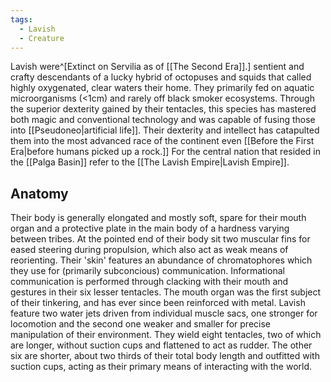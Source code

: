 ```yaml
---
tags:
  - Lavish
  - Creature
---
```

Lavish were^[Extinct on Servilia as of [[The Second Era]].] sentient and crafty descendants of a lucky hybrid of octopuses and squids that called highly oxygenated, clear waters their home.
They primarily fed on aquatic microorganisms (<1cm) and rarely off black smoker ecosystems.
Through the superior dexterity gained by their tentacles, this species has mastered both magic and conventional technology and was capable of fusing those into [[Pseudoneo|artificial life]].
Their dexterity and intellect has catapulted them into the most advanced race of the continent even [[Before the First Era|before humans picked up a rock.]] 
For the central nation that resided in the [[Palga Basin]] refer to the [[The Lavish Empire|Lavish Empire]]. 
## Anatomy
Their body is generally elongated and mostly soft, spare for their mouth organ and a protective plate in the main body of a hardness varying between tribes. 
At the pointed end of their body sit two muscular fins for eased steering during propulsion, which also act as weak means of reorienting. 
Their 'skin' features an abundance of chromatophores which they use for (primarily subconcious) communication. Informational communication is performed through clacking with their mouth and gestures in their six lesser tentacles. 
The mouth organ was the first subject of their tinkering, and has ever since been reinforced with metal. 
Lavish feature two water jets driven from individual muscle sacs, one stronger for locomotion and the second one weaker and smaller for precise manipulation of their environment. 
They wield eight tentacles, two of which are longer, without suction cups and flattened to act as rudder. The other six are shorter, about two thirds of their total body length and outfitted with suction cups, acting as their primary means of interacting with the world. 
